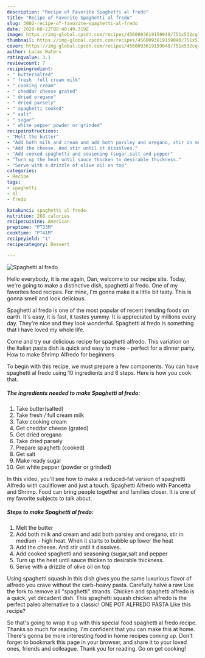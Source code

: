 ```yaml
---
description: "Recipe of Favorite Spaghetti al fredo"
title: "Recipe of Favorite Spaghetti al fredo"
slug: 3002-recipe-of-favorite-spaghetti-al-fredo
date: 2020-08-22T08:40:49.319Z
image: https://img-global.cpcdn.com/recipes/4560093619159040/751x532cq70/spaghetti-al-fredo-recipe-main-photo.jpg
thumbnail: https://img-global.cpcdn.com/recipes/4560093619159040/751x532cq70/spaghetti-al-fredo-recipe-main-photo.jpg
cover: https://img-global.cpcdn.com/recipes/4560093619159040/751x532cq70/spaghetti-al-fredo-recipe-main-photo.jpg
author: Lucas Waters
ratingvalue: 3.1
reviewcount: 7
recipeingredient:
- " buttersalted"
- " fresh  full cream milk"
- " cooking cream"
- " cheddar cheese grated"
- " dried oregano"
- " dried parsely"
- " spaghetti cooked"
- " salt"
- " sugar"
- " white pepper powder or grinded"
recipeinstructions:
- "Melt the butter"
- "Add both milk and cream and add both parsley and oregano, stir in medium - high heat. When it starts to bubble up lower the heat"
- "Add the cheese. And stir until it dissolves."
- "Add cooked spaghetti and seasoning (sugar,salt and pepper"
- "Turn up the heat until sauce thicken to desirable thickness."
- "Serve with a drizzle of olive oil on top"
categories:
- Recipe
tags:
- spaghetti
- al
- fredo

katakunci: spaghetti al fredo 
nutrition: 268 calories
recipecuisine: American
preptime: "PT33M"
cooktime: "PT41M"
recipeyield: "1"
recipecategory: Dessert

---
```



![Spaghetti al fredo](https://img-global.cpcdn.com/recipes/4560093619159040/751x532cq70/spaghetti-al-fredo-recipe-main-photo.jpg)

Hello everybody, it is me again, Dan, welcome to our recipe site. Today, we're going to make a distinctive dish, spaghetti al fredo. One of my favorites food recipes. For mine, I'm gonna make it a little bit tasty. This is gonna smell and look delicious.

Spaghetti al fredo is one of the most popular of recent trending foods on earth. It's easy, it is fast, it tastes yummy. It is appreciated by millions every day. They're nice and they look wonderful. Spaghetti al fredo is something that I have loved my whole life.

Come and try our delicious recipe for spaghetti alfredo. This variation on the Italian pasta dish is quick and easy to make - perfect for a dinner party. How to make Shrimp Alfredo for beginners


To begin with this recipe, we must prepare a few components. You can have spaghetti al fredo using 10 ingredients and 6 steps. Here is how you cook that.

<!--inarticleads1-->

##### The ingredients needed to make Spaghetti al fredo:

1. Take  butter(salted)
1. Take  fresh / full cream milk
1. Take  cooking cream
1. Get  cheddar cheese (grated)
1. Get  dried oregano
1. Take  dried parsely
1. Prepare  spaghetti (cooked)
1. Get  salt
1. Make ready  sugar
1. Get  white pepper (powder or grinded)


In this video, you&#39;ll see how to make a reduced-fat version of spaghetti Alfredo with cauliflower and just a touch. Spaghetti Alfredo with Pancetta and Shrimp. Food can bring people together and families closer. It is one of my favorite subjects to talk about. 

<!--inarticleads2-->

##### Steps to make Spaghetti al fredo:

1. Melt the butter
1. Add both milk and cream and add both parsley and oregano, stir in medium - high heat. When it starts to bubble up lower the heat
1. Add the cheese. And stir until it dissolves.
1. Add cooked spaghetti and seasoning (sugar,salt and pepper
1. Turn up the heat until sauce thicken to desirable thickness.
1. Serve with a drizzle of olive oil on top


Using spaghetti squash in this dish gives you the same luxurious flavor of alfredo you crave without the carb-heavy pasta. Carefully halve a raw Use the fork to remove all &#34;spaghetti&#34; strands. Chicken and spaghetti alfredo is a quick, yet decadent dish. This spaghetti squash chicken alfredo is the perfect paleo alternative to a classic! ONE POT ALFREDO PASTA Like this recipe? 

So that's going to wrap it up with this special food spaghetti al fredo recipe. Thanks so much for reading. I'm confident that you can make this at home. There's gonna be more interesting food in home recipes coming up. Don't forget to bookmark this page in your browser, and share it to your loved ones, friends and colleague. Thank you for reading. Go on get cooking!
